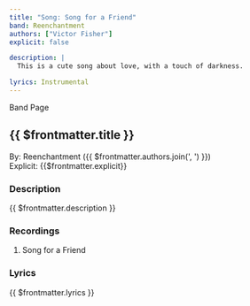 ```yaml
---
title: "Song: Song for a Friend"
band: Reenchantment
authors: ["Victor Fisher"]
explicit: false

description: |
  This is a cute song about love, with a touch of darkness.

lyrics: Instrumental
---
```


<g-link to="/band/reenchantment">Band Page</g-link>

## {{ $frontmatter.title }}

By: <g-link to="/band/reenchantment">Reenchantment</g-link> ({{ $frontmatter.authors.join(', ') }})  
Explicit: {{$frontmatter.explicit}}

### Description

<vue-markdown>{{ $frontmatter.description }}</vue-markdown>

### Recordings

1. <g-link to="/recording/song-for-a-friend">Song for a Friend</g-link>

### Lyrics

<vue-markdown>{{ $frontmatter.lyrics }}</vue-markdown>
